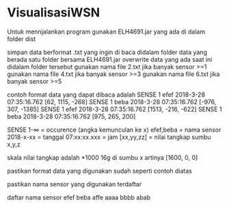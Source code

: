 # VisualisasiWSN

Untuk mennjalankan program gunakan ELH4691.jar yang ada di dalam folder dist

simpan data berformat .txt yang ingin di baca didalam folder data yang berada satu folder bersama ELH4691.jar
overwrite data yang ada saat ini didalam folder tersebut
gunakan nama file 2.txt jika banyak sensor >=1
gunakan nama file 4.txt jika banyak sensor >=3
gunakan nama file 6.txt jika banyak sensor >=5

contoh format data yang dapat dibaca adalah
SENSE 1 efef 2018-3-28 07:35:16.762 [62, 1115, -268]
SENSE 1 beba 2018-3-28 07:35:16.762 [-976, 307, -1385]
SENSE 1 efef 2018-3-28 07:35:16.762 [1513, -216, -622]
SENSE 1 beba 2018-3-28 07:35:16.762 [975, 265, 200]

SENSE 1-∞ = occurence (angka kemunculan ke x)
efef,beba = nama sensor
2018-x-xx = tanggal
07:xx:xx.xxx = jam
[xx,yy,zz] = nilai tangkap sumbu x,y,z

skala nilai tangkap adalah *1000
16g di sumbu x artinya [1600, 0, 0]

pastikan format data yang digunakan sudah seperti contoh diatas

pastikan nama sensor yang digunakan terdaftar

daftar nama sensor
efef beba
affe aaaa
bbbb abab

